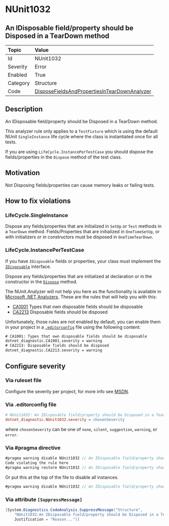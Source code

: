 # NUnit1032

## An IDisposable field/property should be Disposed in a TearDown method

| Topic    | Value
| :--      | :--
| Id       | NUnit1032
| Severity | Error
| Enabled  | True
| Category | Structure
| Code     | [DisposeFieldsAndPropertiesInTearDownAnalyzer](https://github.com/nunit/nunit.analyzers/blob/master/src/nunit.analyzers/DisposeFieldsAndPropertiesInTearDown/DisposeFieldsAndPropertiesInTearDownAnalyzer.cs)

## Description

An IDisposable field/property should be Disposed in a TearDown method.

This analyzer rule only applies to a `TestFixture` which is using the default
NUnit `SingleInstance` life cycle where the class is instantiated once for all tests.

If you are using `LifeCycle.InstancePerTestCase` you should dispose the fields/properties
in the `Dispose` method of the test class.

## Motivation

Not Disposing fields/properties can cause memory leaks or failing tests.

## How to fix violations

### LifeCycle.SingleInstance

Dispose any fields/properties that are initialized in `SetUp` or `Test` methods in a `TearDown` method.
Fields/Properties that are initialized in `OneTimeSetUp`, or with initializers or in constructors
must be disposed in `OneTimeTearDown`.

### LifeCycle.InstancePerTestCase

If you have `IDisposable` fields or properties, your class must implement the
[`IDisposable`](https://learn.microsoft.com/en-us/dotnet/api/system.idisposable?view=net-8.0) interface.

Dispose any fields/properties that are initialized at declaration or in the constructor in the
[`Dispose`](https://learn.microsoft.com/en-us/dotnet/api/system.idisposable.dispose?view=net-8.0) method.

The NUnit.Analyzer will not help you here as the functionality is available in
[Microsoft .NET Analyzers](https://www.nuget.org/packages/Microsoft.CodeAnalysis.NetAnalyzers).
These are the rules that will help you with this:

* [CA1001](https://learn.microsoft.com/en-us/dotnet/fundamentals/code-analysis/quality-rules/ca1001)
Types that own disposable fields should be disposable
* [CA2213](https://learn.microsoft.com/en-us/dotnet/fundamentals/code-analysis/quality-rules/ca2213)
Disposable fields should be disposed

Unfortunately, those rules are not enabled by default, you can enable them in your project in a
[`.editorconfig`](https://learn.microsoft.com/en-us/visualstudio/code-quality/use-roslyn-analyzers?view=vs-2022#manually-configure-rule-severity-in-an-editorconfig-file)
 file using the following content:

```xml
# CA1001: Types that own disposable fields should be disposable
dotnet_diagnostic.CA1001.severity = warning
# CA2213: Disposable fields should be disposed
dotnet_diagnostic.CA2213.severity = warning
```

<!-- start generated config severity -->
## Configure severity

### Via ruleset file

Configure the severity per project, for more info see
[MSDN](https://learn.microsoft.com/en-us/visualstudio/code-quality/using-rule-sets-to-group-code-analysis-rules?view=vs-2022).

### Via .editorconfig file

```ini
# NUnit1032: An IDisposable field/property should be Disposed in a TearDown method
dotnet_diagnostic.NUnit1032.severity = chosenSeverity
```

where `chosenSeverity` can be one of `none`, `silent`, `suggestion`, `warning`, or `error`.

### Via #pragma directive

```csharp
#pragma warning disable NUnit1032 // An IDisposable field/property should be Disposed in a TearDown method
Code violating the rule here
#pragma warning restore NUnit1032 // An IDisposable field/property should be Disposed in a TearDown method
```

Or put this at the top of the file to disable all instances.

```csharp
#pragma warning disable NUnit1032 // An IDisposable field/property should be Disposed in a TearDown method
```

### Via attribute `[SuppressMessage]`

```csharp
[System.Diagnostics.CodeAnalysis.SuppressMessage("Structure",
    "NUnit1032:An IDisposable field/property should be Disposed in a TearDown method",
    Justification = "Reason...")]
```
<!-- end generated config severity -->
